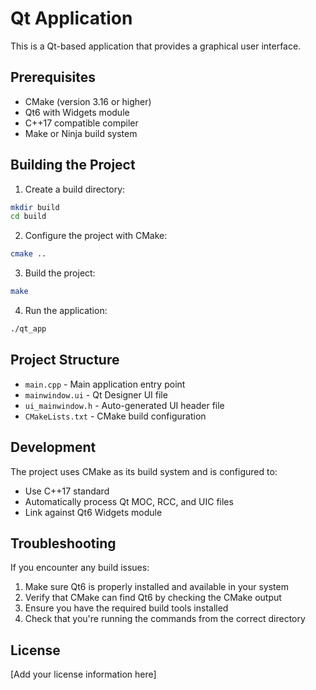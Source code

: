 # Qt Application

This is a Qt-based application that provides a graphical user interface.

## Prerequisites

- CMake (version 3.16 or higher)
- Qt6 with Widgets module
- C++17 compatible compiler
- Make or Ninja build system

## Building the Project

1. Create a build directory:

```bash
mkdir build
cd build
```

2. Configure the project with CMake:

```bash
cmake ..
```

3. Build the project:

```bash
make
```

4. Run the application:

```bash
./qt_app
```

## Project Structure

- `main.cpp` - Main application entry point
- `mainwindow.ui` - Qt Designer UI file
- `ui_mainwindow.h` - Auto-generated UI header file
- `CMakeLists.txt` - CMake build configuration

## Development

The project uses CMake as its build system and is configured to:
- Use C++17 standard
- Automatically process Qt MOC, RCC, and UIC files
- Link against Qt6 Widgets module

## Troubleshooting

If you encounter any build issues:

1. Make sure Qt6 is properly installed and available in your system
2. Verify that CMake can find Qt6 by checking the CMake output
3. Ensure you have the required build tools installed
4. Check that you're running the commands from the correct directory

## License

[Add your license information here] 